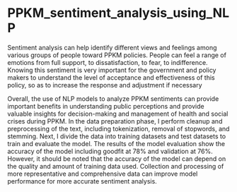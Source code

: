 # PPKM_sentiment_analysis_using_NLP

Sentiment analysis can help identify different views and feelings among various groups of people toward PPKM policies.
People can feel a range of emotions from full support, to dissatisfaction, to fear, to indifference.
Knowing this sentiment is very important for the government and policy makers to understand the level of acceptance and effectiveness of this policy, so as to increase the response and adjustment if necessary

Overall, the use of NLP models to analyze PPKM sentiments can provide important benefits in understanding public perceptions and provide valuable insights for decision-making and management of health and social crises during PPKM.
In the data preparation phase, I perform cleanup and preprocessing of the text, including tokenization, removal of stopwords, and stemming.
Next, I divide the data into training datasets and test datasets to train and evaluate the model.
The results of the model evaluation show the accuracy of the model including goodfit at 78% and validation at 76%.
However, it should be noted that the accuracy of the model can depend on the quality and amount of training data used. Collection and processing of more representative and comprehensive data can improve model performance for more accurate sentiment analysis.
